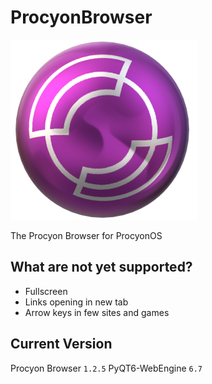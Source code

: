 # ProcyonBrowser
![ProcyonBrowser Logo](https://github.com/ProcyonOS/ProcyonBrowser/blob/main/ProcyonBrowser.png)

The Procyon Browser for ProcyonOS

## What are not yet supported?
* Fullscreen
* Links opening in new tab
* Arrow keys in few sites and games

## Current Version
Procyon Browser `1.2.5`
PyQT6-WebEngine `6.7`
